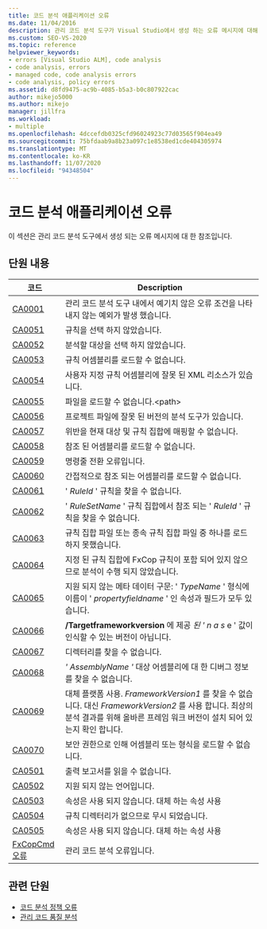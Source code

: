 ```yaml
---
title: 코드 분석 애플리케이션 오류
ms.date: 11/04/2016
description: 관리 코드 분석 도구가 Visual Studio에서 생성 하는 오류 메시지에 대해 알아봅니다. 오류 코드 및 해당 설명을 봅니다.
ms.custom: SEO-VS-2020
ms.topic: reference
helpviewer_keywords:
- errors [Visual Studio ALM], code analysis
- code analysis, errors
- managed code, code analysis errors
- code analysis, policy errors
ms.assetid: d8fd9475-ac9b-4085-b5a3-b0c807922cac
author: mikejo5000
ms.author: mikejo
manager: jillfra
ms.workload:
- multiple
ms.openlocfilehash: 4dccefdb0325cfd96024923c77d03565f904ea49
ms.sourcegitcommit: 75bfdaab9a8b23a097c1e8538ed1cde404305974
ms.translationtype: MT
ms.contentlocale: ko-KR
ms.lasthandoff: 11/07/2020
ms.locfileid: "94348504"
---
```

# <a name="code-analysis-application-errors"></a>코드 분석 애플리케이션 오류

이 섹션은 관리 코드 분석 도구에서 생성 되는 오류 메시지에 대 한 참조입니다.

## <a name="in-this-section"></a>단원 내용

|코드|Description|
|-|-|
|[CA0001](ca0001.md)|관리 코드 분석 도구 내에서 예기치 않은 오류 조건을 나타내지 않는 예외가 발생 했습니다.|
|[CA0051](ca0051.md)|규칙을 선택 하지 않았습니다.|
|[CA0052](ca0052.md)|분석할 대상을 선택 하지 않았습니다.|
|[CA0053](ca0053.md)|규칙 어셈블리를 로드할 수 없습니다.|
|[CA0054](ca0054.md)|사용자 지정 규칙 어셈블리에 잘못 된 XML 리소스가 있습니다.|
|[CA0055](ca0055.md)|파일을 로드할 수 없습니다.\<path>|
|[CA0056](ca0056.md)|프로젝트 파일에 잘못 된 버전의 분석 도구가 있습니다.|
|[CA0057](ca0057.md)|위반을 현재 대상 및 규칙 집합에 매핑할 수 없습니다.|
|[CA0058](ca0058.md)|참조 된 어셈블리를 로드할 수 없습니다.|
|[CA0059](ca0059.md)|명령줄 전환 오류입니다.|
|[CA0060](ca0060.md)|간접적으로 참조 되는 어셈블리를 로드할 수 없습니다.|
|[CA0061](ca0061.md)|' *RuleId* ' 규칙을 찾을 수 없습니다.|
|[CA0062](ca0062.md)|' *RuleSetName* ' 규칙 집합에서 참조 되는 ' *RuleId* ' 규칙을 찾을 수 없습니다.|
|[CA0063](ca0063.md)|규칙 집합 파일 또는 종속 규칙 집합 파일 중 하나를 로드 하지 못했습니다.|
|[CA0064](ca0064.md)|지정 된 규칙 집합에 FxCop 규칙이 포함 되어 있지 않으므로 분석이 수행 되지 않았습니다.|
|[CA0065](ca0065.md)|지원 되지 않는 메타 데이터 구문: ' *TypeName* ' 형식에 이름이 ' *propertyfieldname* ' 인 속성과 필드가 모두 있습니다.|
|[CA0066](ca0066.md)|**/Targetframeworkversion** 에 제공 *된 ' n a s* e ' 값이 인식할 수 있는 버전이 아닙니다.|
|[CA0067](ca0067.md)|디렉터리를 찾을 수 없습니다.|
|[CA0068](ca0068.md)|*' AssemblyName '* 대상 어셈블리에 대 한 디버그 정보를 찾을 수 없습니다.|
|[CA0069](ca0069.md)|대체 플랫폼 사용. *FrameworkVersion1* 를 찾을 수 없습니다. 대신 *FrameworkVersion2* 를 사용 합니다. 최상의 분석 결과를 위해 올바른 프레임 워크 버전이 설치 되어 있는지 확인 합니다.|
|[CA0070](ca0070.md)|보안 권한으로 인해 어셈블리 또는 형식을 로드할 수 없습니다.|
|[CA0501](ca0501.md)|출력 보고서를 읽을 수 없습니다.|
|[CA0502](ca0502.md)|지원 되지 않는 언어입니다.|
|[CA0503](ca0503.md)|속성은 사용 되지 않습니다. 대체 하는 속성 사용|
|[CA0504](ca0504.md)|규칙 디렉터리가 없으므로 무시 되었습니다.|
|[CA0505](ca0505.md)|속성은 사용 되지 않습니다. 대체 하는 속성 사용|
|[FxCopCmd 오류](fxcopcmd-errors.md)|관리 코드 분석 오류입니다.|

## <a name="related-sections"></a>관련 단원

- [코드 분석 정책 오류](../code-quality/code-analysis-policy-errors.md)
- [관리 코드 품질 분석](../code-quality/code-analysis-for-managed-code-overview.md)
